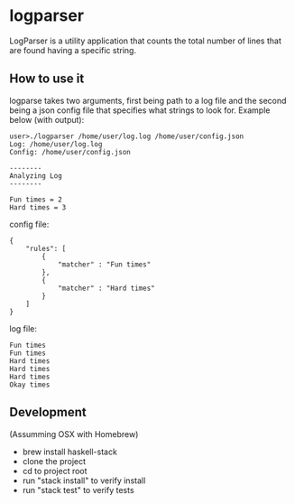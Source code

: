 # logparser

LogParser is a utility application that counts the total number of lines that 
are found having a specific string.

## How to use it

logparse takes two arguments, first being path to a log file and the second 
being a json config file that specifies what strings to look for. 
Example below (with output):

```
user>./logparser /home/user/log.log /home/user/config.json
Log: /home/user/log.log
Config: /home/user/config.json

--------
Analyzing Log
--------

Fun times = 2
Hard times = 3
```

config file:

```
{
    "rules": [
        {
            "matcher" : "Fun times"
        },
        {
            "matcher" : "Hard times"
        }
    ]
}
```

log file:

```
Fun times
Fun times
Hard times
Hard times
Hard times
Okay times
```

## Development

(Assumming OSX with Homebrew)

- brew install haskell-stack
- clone the project
- cd to project root
- run "stack install" to verify install
- run "stack test" to verify tests
